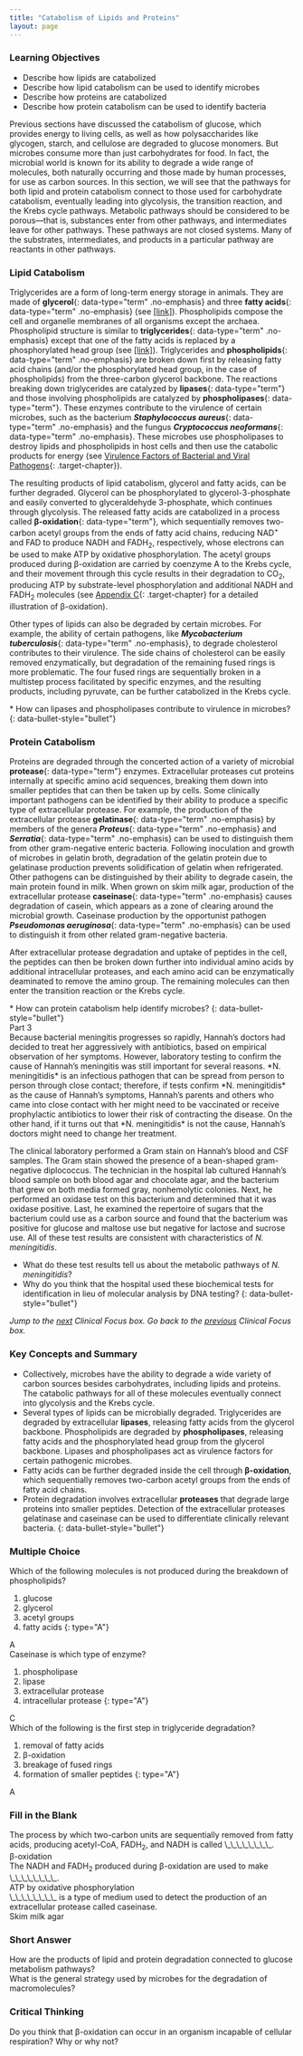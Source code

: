 ```yaml
---
title: "Catabolism of Lipids and Proteins"
layout: page
---
```



### Learning Objectives

* Describe how lipids are catabolized
* Describe how lipid catabolism can be used to identify microbes
* Describe how proteins are catabolized
* Describe how protein catabolism can be used to identify bacteria

Previous sections have discussed the catabolism of glucose, which provides energy to living cells, as well as how polysaccharides like glycogen, starch, and cellulose are degraded to glucose monomers. But microbes consume more than just carbohydrates for food. In fact, the microbial world is known for its ability to degrade a wide range of molecules, both naturally occurring and those made by human processes, for use as carbon sources. In this section, we will see that the pathways for both lipid and protein catabolism connect to those used for carbohydrate catabolism, eventually leading into glycolysis, the transition reaction, and the Krebs cycle pathways. Metabolic pathways should be considered to be porous—that is, substances enter from other pathways, and intermediates leave for other pathways. These pathways are not closed systems. Many of the substrates, intermediates, and products in a particular pathway are reactants in other pathways.

### Lipid Catabolism

Triglycerides are a form of long-term energy storage in animals. They are made of **glycerol**{: data-type="term" .no-emphasis} and three **fatty acids**{: data-type="term" .no-emphasis} (see [\[link\]](/m58815#OSC_Microbio_07_03_trygly)). Phospholipids compose the cell and organelle membranes of all organisms except the archaea. Phospholipid structure is similar to **triglycerides**{: data-type="term" .no-emphasis} except that one of the fatty acids is replaced by a phosphorylated head group (see [\[link\]](/m58815#OSC_Microbio_07_03_phospholip)). Triglycerides and **phospholipids**{: data-type="term" .no-emphasis} are broken down first by releasing fatty acid chains (and/or the phosphorylated head group, in the case of phospholipids) from the three-carbon glycerol backbone. The reactions breaking down triglycerides are catalyzed by **lipases**{: data-type="term"} and those involving phospholipids are catalyzed by **phospholipases**{: data-type="term"}. These enzymes contribute to the virulence of certain microbes, such as the bacterium ***Staphylococcus aureus***{: data-type="term" .no-emphasis} and the fungus ***Cryptococcus neoformans***{: data-type="term" .no-emphasis}. These microbes use phospholipases to destroy lipids and phospholipids in host cells and then use the catabolic products for energy (see [Virulence Factors of Bacterial and Viral Pathogens](/m58868){: .target-chapter}).

The resulting products of lipid catabolism, glycerol and fatty acids, can be further degraded. Glycerol can be phosphorylated to glycerol-3-phosphate and easily converted to glyceraldehyde 3-phosphate, which continues through glycolysis. The released fatty acids are catabolized in a process called **β-oxidation**{: data-type="term"}, which sequentially removes two-carbon acetyl groups from the ends of fatty acid chains, reducing NAD<sup>+</sup> and FAD to produce NADH and FADH<sub>2</sub>, respectively, whose electrons can be used to make ATP by oxidative phosphorylation. The acetyl groups produced during β-oxidation are carried by coenzyme A to the Krebs cycle, and their movement through this cycle results in their degradation to CO<sub>2</sub>, producing ATP by substrate-level phosphorylation and additional NADH and FADH<sub>2</sub> molecules (see [Appendix C](/m58948){: .target-chapter} for a detailed illustration of β-oxidation).

Other types of lipids can also be degraded by certain microbes. For example, the ability of certain pathogens, like ***Mycobacterium tuberculosis***{: data-type="term" .no-emphasis}, to degrade cholesterol contributes to their virulence. The side chains of cholesterol can be easily removed enzymatically, but degradation of the remaining fused rings is more problematic. The four fused rings are sequentially broken in a multistep process facilitated by specific enzymes, and the resulting products, including pyruvate, can be further catabolized in the Krebs cycle.

<div data-type="note" class="microbiology check-your-understanding" markdown="1">
* How can lipases and phospholipases contribute to virulence in microbes?
{: data-bullet-style="bullet"}

</div>

### Protein Catabolism

Proteins are degraded through the concerted action of a variety of microbial **protease**{: data-type="term"} enzymes. Extracellular proteases cut proteins internally at specific amino acid sequences, breaking them down into smaller peptides that can then be taken up by cells. Some clinically important pathogens can be identified by their ability to produce a specific type of extracellular protease. For example, the production of the extracellular protease **gelatinase**{: data-type="term" .no-emphasis} by members of the genera ***Proteus***{: data-type="term" .no-emphasis} and ***Serratia***{: data-type="term" .no-emphasis} can be used to distinguish them from other gram-negative enteric bacteria. Following inoculation and growth of microbes in gelatin broth, degradation of the gelatin protein due to gelatinase production prevents solidification of gelatin when refrigerated. Other pathogens can be distinguished by their ability to degrade casein, the main protein found in milk. When grown on skim milk agar, production of the extracellular protease **caseinase**{: data-type="term" .no-emphasis} causes degradation of casein, which appears as a zone of clearing around the microbial growth. Caseinase production by the opportunist pathogen ***Pseudomonas aeruginosa***{: data-type="term" .no-emphasis} can be used to distinguish it from other related gram-negative bacteria.

After extracellular protease degradation and uptake of peptides in the cell, the peptides can then be broken down further into individual amino acids by additional intracellular proteases, and each amino acid can be enzymatically deaminated to remove the amino group. The remaining molecules can then enter the transition reaction or the Krebs cycle.

<div data-type="note" class="microbiology check-your-understanding" markdown="1">
* How can protein catabolism help identify microbes?
{: data-bullet-style="bullet"}

</div>

<div data-type="note" class="microbiology clinical-focus" markdown="1">
<div data-type="title">
Part 3
</div>
Because bacterial meningitis progresses so rapidly, Hannah’s doctors had decided to treat her aggressively with antibiotics, based on empirical observation of her symptoms. However, laboratory testing to confirm the cause of Hannah’s meningitis was still important for several reasons. *N. meningitidis* is an infectious pathogen that can be spread from person to person through close contact; therefore, if tests confirm *N. meningitidis* as the cause of Hannah’s symptoms, Hannah’s parents and others who came into close contact with her might need to be vaccinated or receive prophylactic antibiotics to lower their risk of contracting the disease. On the other hand, if it turns out that *N. meningitidis* is not the cause, Hannah’s doctors might need to change her treatment.

The clinical laboratory performed a Gram stain on Hannah’s blood and CSF samples. The Gram stain showed the presence of a bean-shaped gram-negative diplococcus. The technician in the hospital lab cultured Hannah’s blood sample on both blood agar and chocolate agar, and the bacterium that grew on both media formed gray, nonhemolytic colonies. Next, he performed an oxidase test on this bacterium and determined that it was oxidase positive. Last, he examined the repertoire of sugars that the bacterium could use as a carbon source and found that the bacterium was positive for glucose and maltose use but negative for lactose and sucrose use. All of these test results are consistent with characteristics of *N. meningitidis*.

* What do these test results tell us about the metabolic pathways of *N. meningitidis*?
* Why do you think that the hospital used these biochemical tests for identification in lieu of molecular analysis by DNA testing?
{: data-bullet-style="bullet"}

*Jump to the [next](/m58825#fs-id1167662419730) Clinical Focus box. Go back to the [previous](/m58822#fs-id1167660330751) Clinical Focus box.*

</div>

### Key Concepts and Summary

* Collectively, microbes have the ability to degrade a wide variety of carbon sources besides carbohydrates, including lipids and proteins. The catabolic pathways for all of these molecules eventually connect into glycolysis and the Krebs cycle.
* Several types of lipids can be microbially degraded. Triglycerides are degraded by extracellular **lipases**, releasing fatty acids from the glycerol backbone. Phospholipids are degraded by **phospholipases**, releasing fatty acids and the phosphorylated head group from the glycerol backbone. Lipases and phospholipases act as virulence factors for certain pathogenic microbes.
* Fatty acids can be further degraded inside the cell through **β-oxidation**, which sequentially removes two-carbon acetyl groups from the ends of fatty acid chains.
* Protein degradation involves extracellular **proteases** that degrade large proteins into smaller peptides. Detection of the extracellular proteases gelatinase and caseinase can be used to differentiate clinically relevant bacteria.
{: data-bullet-style="bullet"}

### Multiple Choice

<div data-type="exercise">
<div data-type="problem" markdown="1">
Which of the following molecules is not produced during the breakdown of phospholipids?

1.  glucose
2.  glycerol
3.  acetyl groups
4.  fatty acids
{: type="A"}

</div>
<div data-type="solution" markdown="1">
A

</div>
</div>

<div data-type="exercise">
<div data-type="problem" markdown="1">
Caseinase is which type of enzyme?

1.  phospholipase
2.  lipase
3.  extracellular protease
4.  intracellular protease
{: type="A"}

</div>
<div data-type="solution" markdown="1">
C

</div>
</div>

<div data-type="exercise">
<div data-type="problem" markdown="1">
Which of the following is the first step in triglyceride degradation?

1.  removal of fatty acids
2.  β-oxidation
3.  breakage of fused rings
4.  formation of smaller peptides
{: type="A"}

</div>
<div data-type="solution" markdown="1">
A

</div>
</div>

### Fill in the Blank

<div data-type="exercise">
<div data-type="problem" markdown="1">
The process by which two-carbon units are sequentially removed from fatty acids, producing acetyl-CoA, FADH<sub>2</sub>, and NADH is called \_\_\_\_\_\_\_\_.

</div>
<div data-type="solution" markdown="1">
β-oxidation

</div>
</div>

<div data-type="exercise">
<div data-type="problem" markdown="1">
The NADH and FADH<sub>2</sub> produced during β-oxidation are used to make \_\_\_\_\_\_\_\_.

</div>
<div data-type="solution" markdown="1">
ATP by oxidative phosphorylation

</div>
</div>

<div data-type="exercise">
<div data-type="problem" markdown="1">
\_\_\_\_\_\_\_\_ is a type of medium used to detect the production of an extracellular protease called caseinase.

</div>
<div data-type="solution" markdown="1">
Skim milk agar

</div>
</div>

### Short Answer

<div data-type="exercise">
<div data-type="problem" markdown="1">
How are the products of lipid and protein degradation connected to glucose metabolism pathways?

</div>
</div>

<div data-type="exercise">
<div data-type="problem" markdown="1">
What is the general strategy used by microbes for the degradation of macromolecules?

</div>
</div>

### Critical Thinking

<div data-type="exercise">
<div data-type="problem" markdown="1">
Do you think that β-oxidation can occur in an organism incapable of cellular respiration? Why or why not?

</div>
</div>

